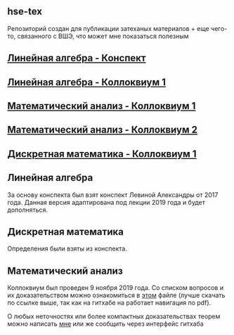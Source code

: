 ## hse-tex
Репозиторий создан для публикации затеханых материалов + еще чего-то, связанного с ВШЭ, что может мне показаться полезным

## [Линейная алгебра - Конспект](https://github.com/LoDThe/hse-tex/blob/master/linear_algebra/linear_algebra.pdf)
## [Линейная алгебра - Коллоквиум 1](https://github.com/LoDThe/hse-tex/blob/master/linear_algebra/linear_algebra_colloquium.pdf)
## [Математический анализ - Коллоквиум 1](https://github.com/LoDThe/hse-tex/blob/master/mathematical_analysis/mathematical_analysis_colloquium_01.pdf)
## [Математический анализ - Коллоквиум 2](https://github.com/LoDThe/hse-tex/blob/master/mathematical_analysis/mathematical_analysis_colloquium_02.pdf)
## [Дискретная математика - Коллоквиум 1](https://github.com/LoDThe/hse-tex/blob/master/discrete_mathematics/discrete_mathematics_colloquium.pdf)

## Линейная алгебра
За основу конспекта был взят конспект Левиной Александры от 2017 года. Данная версия адаптирована под лекции 2019 года и будет дополняться.

## Дискретная математика
Определения были взяты из конспекта.

## Математический анализ
Коллоквиум был проведен 9 ноября 2019 года. Со списком вопросов и их доказательством можно ознакомиться в [этом](mathematical_analysis/mathematical_analysis.pdf) файле (лучше скачать по ссылке выше, так как на гитхабе на работает навигация по pdf).

О любых неточностях или более компактных доказательствах теорем можно написать [мне](https://teleg.run/lodthe) или же сообщить через интерфейс гитхаба
